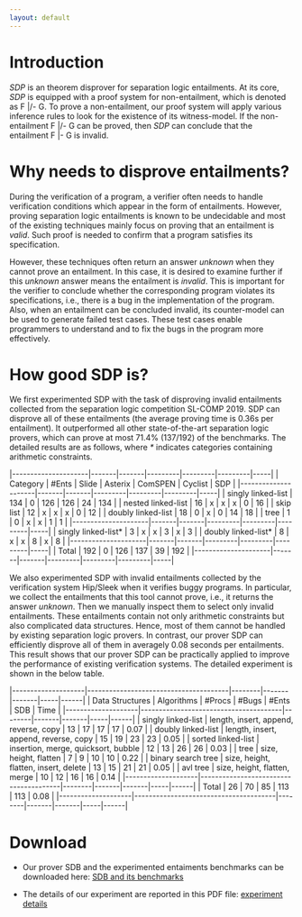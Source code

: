 ```yaml
---
layout: default
---
```


# Introduction

*SDP* is an theorem disprover for separation logic entailments. At its
core, *SDP* is equipped with a proof system for non-entailment, which is
denoted as F |/- G. To prove a non-entailment, our proof system will
apply various inference rules to look for the existence of its
witness-model. If the non-entailment F |/- G can be proved, then *SDP*
can conclude that the entailment F |- G is invalid.

# Why needs to disprove entailments?

During the verification of a program, a verifier often needs to handle
verification conditions which appear in the form of entailments.
However, proving separation logic entailments is known to be undecidable
and most of the existing techniques mainly focus on proving that an
entailment is *valid*. Such proof is needed to confirm that a program
satisfies its specification.

However, these techniques often return an answer *unknown* when they
cannot prove an entailment. In this case, it is desired to examine
further if this *unknown* answer means the entailment is *invalid*. This
is important for the verifier to conclude whether the corresponding
program violates its specifications, i.e., there is a bug in the
implementation of the program. Also, when an entailment can be concluded
invalid, its counter-model can be used to generate failed test cases.
These test cases enable programmers to understand and to fix the bugs in
the program more effectively.

# How good SDP is?

We first experimented SDP with the task of disproving invalid
entailments collected from the separation logic competition
SL-COMP 2019. SDP can disprove all of these entailments (the average
proving time is 0.36s per entailment). It outperformed all other
state-of-the-art separation logic provers, which can prove at most
71.4\% (137/192) of the benchmarks. The detailed results are as follows,
where *\** indicates categories containing arithmetic constraints.

|---------------------|-------|-------|---------|---------|---------|-----|
| Category            | #Ents | Slide | Asterix | ComSPEN | Cyclist | SDP |
|---------------------|-------|-------|---------|---------|---------|-----|
| singly linked-list  |   134 | 0     | 126     |     126 |      24 | 134 |
| nested linked-list  |    16 | x     | x       |       x |       0 |  16 |
| skip list           |    12 | x     | x       |       x |       0 |  12 |
| doubly linked-list  |    18 | 0     | x       |       0 |      14 |  18 |
| tree                |     1 | 0     | x       |       x |       1 |   1 |
|---------------------|-------|-------|---------|---------|---------|-----|
| singly linked-list* |     3 | x     | x       |       3 |       x |   3 |
| doubly linked-list* |     8 | x     | x       |       8 |       x |   8 |
|---------------------|-------|-------|---------|---------|---------|-----|
| Total               |   192 | 0     | 126     |     137 |      39 | 192 |
|---------------------|-------|-------|---------|---------|---------|-----|


We also experimented SDP with invalid entailments collected by the
verification system Hip/Sleek when it verifies buggy programs. In
particular, we collect the entailments that this tool cannot prove,
i.e., it returns the answer *unknown*. Then we manually inspect them to
select only invalid entailments. These entailments contain not only
arithmetic constraints but also complicated data structures. Hence, most
of them cannot be handled by existing separation logic provers. In
contrast, our prover SDP can efficiently disprove all of them in
averagely 0.08 seconds per entailments. This result shows that our
prover SDP can be practically applied to improve the performance of
existing verification systems. The detailed experiment is shown in the
below table.


|--------------------|---------------------------------------|--------|-------|-------|-----|------|
| Data Structures    | Algorithms                            | #Procs | #Bugs | #Ents | SDB | Time |
|--------------------|---------------------------------------|--------|-------|-------|-----|------|
| singly linked-list | length, insert, append, reverse, copy |     13 |    17 |    17 |  17 | 0.07 |
| doubly linked-list | length, insert, append, reverse, copy |     15 |    19 |    23 |  23 | 0.05 |
| sorted linked-list | insertion, merge, quicksort, bubble   |     12 |    13 |    26 |  26 | 0.03 |
| tree               | size, height, flatten                 |      7 |     9 |    10 |  10 | 0.22 |
| binary search tree | size, height, flatten, insert, delete |     13 |    15 |    21 |  21 | 0.05 |
| avl tree           | size, height, flatten, merge          |     10 |    12 |    16 |  16 | 0.14 |
|--------------------|---------------------------------------|--------|-------|-------|-----|------|
| Total              | 26                                    |     70 |    85 |   113 | 113 | 0.08 |
|--------------------|---------------------------------------|--------|-------|-------|-----|------|

# Download

- Our prover SDB and the experimented entaiments benchmarks can be
  downloaded here: [SDB and its benchmarks](https://www.dropbox.com/s/l8wkbkjwum4mix9/prover-benchmarks.zip)

- The details of our experiment are reported in this PDF file:
  [experiment details](https://www.dropbox.com/s/i2n1jgswu6o9h3f/FM19-experiment.pdf)
